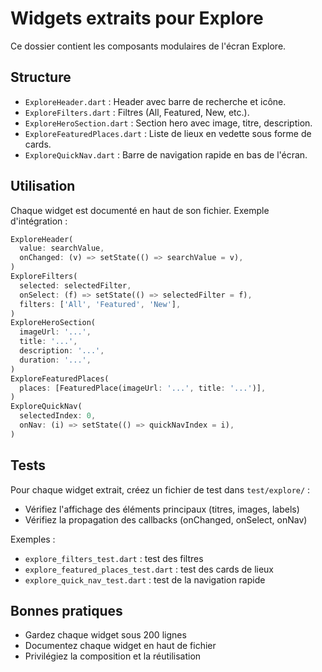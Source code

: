 # Widgets extraits pour Explore

Ce dossier contient les composants modulaires de l'écran Explore.

## Structure
- `ExploreHeader.dart` : Header avec barre de recherche et icône.
- `ExploreFilters.dart` : Filtres (All, Featured, New, etc.).
- `ExploreHeroSection.dart` : Section hero avec image, titre, description.
- `ExploreFeaturedPlaces.dart` : Liste de lieux en vedette sous forme de cards.
- `ExploreQuickNav.dart` : Barre de navigation rapide en bas de l'écran.

## Utilisation
Chaque widget est documenté en haut de son fichier. Exemple d'intégration :
```dart
ExploreHeader(
  value: searchValue,
  onChanged: (v) => setState(() => searchValue = v),
)
ExploreFilters(
  selected: selectedFilter,
  onSelect: (f) => setState(() => selectedFilter = f),
  filters: ['All', 'Featured', 'New'],
)
ExploreHeroSection(
  imageUrl: '...',
  title: '...',
  description: '...',
  duration: '...',
)
ExploreFeaturedPlaces(
  places: [FeaturedPlace(imageUrl: '...', title: '...')],
)
ExploreQuickNav(
  selectedIndex: 0,
  onNav: (i) => setState(() => quickNavIndex = i),
)
```

## Tests
Pour chaque widget extrait, créez un fichier de test dans `test/explore/` :
- Vérifiez l'affichage des éléments principaux (titres, images, labels)
- Vérifiez la propagation des callbacks (onChanged, onSelect, onNav)

Exemples :
- `explore_filters_test.dart` : test des filtres
- `explore_featured_places_test.dart` : test des cards de lieux
- `explore_quick_nav_test.dart` : test de la navigation rapide

## Bonnes pratiques
- Gardez chaque widget sous 200 lignes
- Documentez chaque widget en haut de fichier
- Privilégiez la composition et la réutilisation 